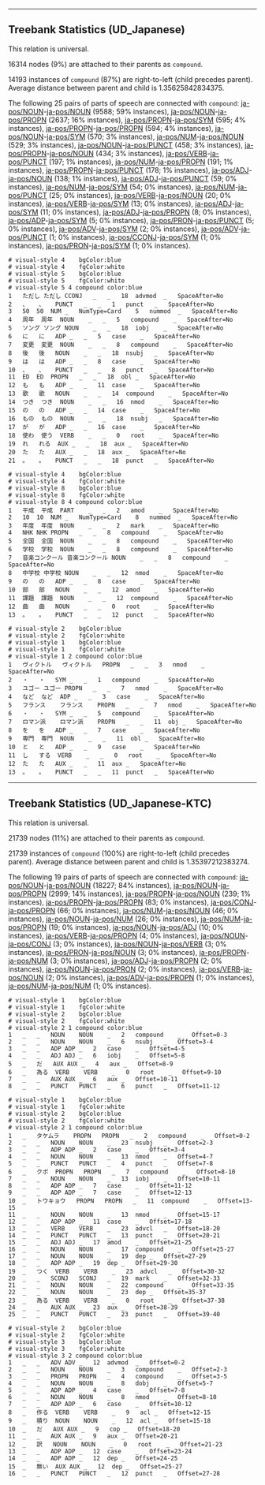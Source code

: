 

--------------------------------------------------------------------------------

## Treebank Statistics (UD_Japanese)

This relation is universal.

16314 nodes (9%) are attached to their parents as `compound`.

14193 instances of `compound` (87%) are right-to-left (child precedes parent).
Average distance between parent and child is 1.35625842834375.

The following 25 pairs of parts of speech are connected with `compound`: [ja-pos/NOUN]()-[ja-pos/NOUN]() (9588; 59% instances), [ja-pos/NOUN]()-[ja-pos/PROPN]() (2637; 16% instances), [ja-pos/PROPN]()-[ja-pos/SYM]() (595; 4% instances), [ja-pos/PROPN]()-[ja-pos/PROPN]() (594; 4% instances), [ja-pos/NOUN]()-[ja-pos/SYM]() (570; 3% instances), [ja-pos/NUM]()-[ja-pos/NOUN]() (529; 3% instances), [ja-pos/NOUN]()-[ja-pos/PUNCT]() (458; 3% instances), [ja-pos/PROPN]()-[ja-pos/NOUN]() (434; 3% instances), [ja-pos/VERB]()-[ja-pos/PUNCT]() (197; 1% instances), [ja-pos/NUM]()-[ja-pos/PROPN]() (191; 1% instances), [ja-pos/PROPN]()-[ja-pos/PUNCT]() (178; 1% instances), [ja-pos/ADJ]()-[ja-pos/NOUN]() (138; 1% instances), [ja-pos/ADJ]()-[ja-pos/PUNCT]() (59; 0% instances), [ja-pos/NUM]()-[ja-pos/SYM]() (54; 0% instances), [ja-pos/NUM]()-[ja-pos/PUNCT]() (25; 0% instances), [ja-pos/VERB]()-[ja-pos/NOUN]() (20; 0% instances), [ja-pos/VERB]()-[ja-pos/SYM]() (13; 0% instances), [ja-pos/ADJ]()-[ja-pos/SYM]() (11; 0% instances), [ja-pos/ADJ]()-[ja-pos/PROPN]() (8; 0% instances), [ja-pos/ADP]()-[ja-pos/SYM]() (5; 0% instances), [ja-pos/PRON]()-[ja-pos/PUNCT]() (5; 0% instances), [ja-pos/ADV]()-[ja-pos/SYM]() (2; 0% instances), [ja-pos/ADV]()-[ja-pos/PUNCT]() (1; 0% instances), [ja-pos/CCONJ]()-[ja-pos/SYM]() (1; 0% instances), [ja-pos/PRON]()-[ja-pos/SYM]() (1; 0% instances).


~~~ conllu
# visual-style 4	bgColor:blue
# visual-style 4	fgColor:white
# visual-style 5	bgColor:blue
# visual-style 5	fgColor:white
# visual-style 5 4 compound	color:blue
1	ただし	ただし	CCONJ	_	_	18	advmod	_	SpaceAfter=No
2	、	、	PUNCT	_	_	1	punct	_	SpaceAfter=No
3	50	50	NUM	_	NumType=Card	5	nummod	_	SpaceAfter=No
4	周年	周年	NOUN	_	_	5	compound	_	SpaceAfter=No
5	ソング	ソング	NOUN	_	_	18	iobj	_	SpaceAfter=No
6	に	に	ADP	_	_	5	case	_	SpaceAfter=No
7	変更	変更	NOUN	_	_	8	compound	_	SpaceAfter=No
8	後	後	NOUN	_	_	18	nsubj	_	SpaceAfter=No
9	は	は	ADP	_	_	8	case	_	SpaceAfter=No
10	、	、	PUNCT	_	_	8	punct	_	SpaceAfter=No
11	ED	ED	PROPN	_	_	18	obl	_	SpaceAfter=No
12	も	も	ADP	_	_	11	case	_	SpaceAfter=No
13	歌	歌	NOUN	_	_	14	compound	_	SpaceAfter=No
14	つき	つき	NOUN	_	_	16	nmod	_	SpaceAfter=No
15	の	の	ADP	_	_	14	case	_	SpaceAfter=No
16	もの	もの	NOUN	_	_	18	nsubj	_	SpaceAfter=No
17	が	が	ADP	_	_	16	case	_	SpaceAfter=No
18	使わ	使う	VERB	_	_	0	root	_	SpaceAfter=No
19	れ	れる	AUX	_	_	18	aux	_	SpaceAfter=No
20	た	た	AUX	_	_	18	aux	_	SpaceAfter=No
21	。	。	PUNCT	_	_	18	punct	_	SpaceAfter=No

~~~


~~~ conllu
# visual-style 4	bgColor:blue
# visual-style 4	fgColor:white
# visual-style 8	bgColor:blue
# visual-style 8	fgColor:white
# visual-style 8 4 compound	color:blue
1	平成	平成	PART	_	_	2	amod	_	SpaceAfter=No
2	10	10	NUM	_	NumType=Card	8	nummod	_	SpaceAfter=No
3	年度	年度	NOUN	_	_	2	mark	_	SpaceAfter=No
4	NHK	NHK	PROPN	_	_	8	compound	_	SpaceAfter=No
5	全国	全国	NOUN	_	_	8	compound	_	SpaceAfter=No
6	学校	学校	NOUN	_	_	8	compound	_	SpaceAfter=No
7	音楽コンクール	音楽コンクール	NOUN	_	_	8	compound	_	SpaceAfter=No
8	中学校	中学校	NOUN	_	_	12	nmod	_	SpaceAfter=No
9	の	の	ADP	_	_	8	case	_	SpaceAfter=No
10	部	部	NOUN	_	_	12	amod	_	SpaceAfter=No
11	課題	課題	NOUN	_	_	12	compound	_	SpaceAfter=No
12	曲	曲	NOUN	_	_	0	root	_	SpaceAfter=No
13	。	。	PUNCT	_	_	12	punct	_	SpaceAfter=No

~~~


~~~ conllu
# visual-style 2	bgColor:blue
# visual-style 2	fgColor:white
# visual-style 1	bgColor:blue
# visual-style 1	fgColor:white
# visual-style 1 2 compound	color:blue
1	ヴィクトル	ヴィクトル	PROPN	_	_	3	nmod	_	SpaceAfter=No
2	・	・	SYM	_	_	1	compound	_	SpaceAfter=No
3	ユゴー	ユゴー	PROPN	_	_	7	nmod	_	SpaceAfter=No
4	など	など	ADP	_	_	3	case	_	SpaceAfter=No
5	フランス	フランス	PROPN	_	_	7	nmod	_	SpaceAfter=No
6	・	・	SYM	_	_	5	compound	_	SpaceAfter=No
7	ロマン派	ロマン派	PROPN	_	_	11	obj	_	SpaceAfter=No
8	を	を	ADP	_	_	7	case	_	SpaceAfter=No
9	専門	専門	NOUN	_	_	11	obl	_	SpaceAfter=No
10	と	と	ADP	_	_	9	case	_	SpaceAfter=No
11	し	する	VERB	_	_	0	root	_	SpaceAfter=No
12	た	た	AUX	_	_	11	aux	_	SpaceAfter=No
13	。	。	PUNCT	_	_	11	punct	_	SpaceAfter=No

~~~




--------------------------------------------------------------------------------

## Treebank Statistics (UD_Japanese-KTC)

This relation is universal.

21739 nodes (11%) are attached to their parents as `compound`.

21739 instances of `compound` (100%) are right-to-left (child precedes parent).
Average distance between parent and child is 1.35397212383274.

The following 19 pairs of parts of speech are connected with `compound`: [ja-pos/NOUN]()-[ja-pos/NOUN]() (18227; 84% instances), [ja-pos/NOUN]()-[ja-pos/PROPN]() (2999; 14% instances), [ja-pos/PROPN]()-[ja-pos/NOUN]() (239; 1% instances), [ja-pos/PROPN]()-[ja-pos/PROPN]() (83; 0% instances), [ja-pos/CONJ]()-[ja-pos/PROPN]() (66; 0% instances), [ja-pos/NUM]()-[ja-pos/NOUN]() (46; 0% instances), [ja-pos/NOUN]()-[ja-pos/NUM]() (26; 0% instances), [ja-pos/NUM]()-[ja-pos/PROPN]() (19; 0% instances), [ja-pos/NOUN]()-[ja-pos/ADJ]() (10; 0% instances), [ja-pos/VERB]()-[ja-pos/PROPN]() (4; 0% instances), [ja-pos/NOUN]()-[ja-pos/CONJ]() (3; 0% instances), [ja-pos/NOUN]()-[ja-pos/VERB]() (3; 0% instances), [ja-pos/PRON]()-[ja-pos/NOUN]() (3; 0% instances), [ja-pos/PROPN]()-[ja-pos/NUM]() (3; 0% instances), [ja-pos/ADJ]()-[ja-pos/PROPN]() (2; 0% instances), [ja-pos/NOUN]()-[ja-pos/PRON]() (2; 0% instances), [ja-pos/VERB]()-[ja-pos/NOUN]() (2; 0% instances), [ja-pos/ADV]()-[ja-pos/PROPN]() (1; 0% instances), [ja-pos/NUM]()-[ja-pos/NUM]() (1; 0% instances).


~~~ conllu
# visual-style 1	bgColor:blue
# visual-style 1	fgColor:white
# visual-style 2	bgColor:blue
# visual-style 2	fgColor:white
# visual-style 2 1 compound	color:blue
1	_	_	NOUN	NOUN	_	2	compound	_	Offset=0-3
2	_	_	NOUN	NOUN	_	6	nsubj	_	Offset=3-4
3	_	_	ADP	ADP	_	2	case	_	Offset=4-5
4	_	_	ADJ	ADJ	_	6	iobj	_	Offset=5-8
5	_	だ	AUX	AUX	_	4	aux	_	Offset=8-9
6	_	為る	VERB	VERB	_	0	root	_	Offset=9-10
7	_	_	AUX	AUX	_	6	aux	_	Offset=10-11
8	_	_	PUNCT	PUNCT	_	6	punct	_	Offset=11-12

~~~


~~~ conllu
# visual-style 1	bgColor:blue
# visual-style 1	fgColor:white
# visual-style 2	bgColor:blue
# visual-style 2	fgColor:white
# visual-style 2 1 compound	color:blue
1	_	タケムラ	PROPN	PROPN	_	2	compound	_	Offset=0-2
2	_	_	NOUN	NOUN	_	23	nsubj	_	Offset=2-3
3	_	_	ADP	ADP	_	2	case	_	Offset=3-4
4	_	_	NOUN	NOUN	_	13	nmod	_	Offset=4-7
5	_	_	PUNCT	PUNCT	_	4	punct	_	Offset=7-8
6	_	クボ	PROPN	PROPN	_	7	compound	_	Offset=8-10
7	_	_	NOUN	NOUN	_	13	iobj	_	Offset=10-11
8	_	_	ADP	ADP	_	7	case	_	Offset=11-12
9	_	_	ADP	ADP	_	7	case	_	Offset=12-13
10	_	トウキョウ	PROPN	PROPN	_	11	compound	_	Offset=13-15
11	_	_	NOUN	NOUN	_	13	nmod	_	Offset=15-17
12	_	_	ADP	ADP	_	11	case	_	Offset=17-18
13	_	_	VERB	VERB	_	23	advcl	_	Offset=18-20
14	_	_	PUNCT	PUNCT	_	13	punct	_	Offset=20-21
15	_	_	ADJ	ADJ	_	17	amod	_	Offset=21-25
16	_	_	NOUN	NOUN	_	17	compound	_	Offset=25-27
17	_	_	NOUN	NOUN	_	19	dep	_	Offset=27-29
18	_	_	ADP	ADP	_	19	dep	_	Offset=29-30
19	_	つく	VERB	VERB	_	23	advcl	_	Offset=30-32
20	_	_	SCONJ	SCONJ	_	19	mark	_	Offset=32-33
21	_	_	NOUN	NOUN	_	22	compound	_	Offset=33-35
22	_	_	NOUN	NOUN	_	23	dep	_	Offset=35-37
23	_	為る	VERB	VERB	_	0	root	_	Offset=37-38
24	_	_	AUX	AUX	_	23	aux	_	Offset=38-39
25	_	_	PUNCT	PUNCT	_	23	punct	_	Offset=39-40

~~~


~~~ conllu
# visual-style 2	bgColor:blue
# visual-style 2	fgColor:white
# visual-style 3	bgColor:blue
# visual-style 3	fgColor:white
# visual-style 3 2 compound	color:blue
1	_	_	ADV	ADV	_	12	advmod	_	Offset=0-2
2	_	_	NOUN	NOUN	_	3	compound	_	Offset=2-3
3	_	_	PROPN	PROPN	_	4	compound	_	Offset=3-5
4	_	_	NOUN	NOUN	_	8	dobj	_	Offset=5-7
5	_	_	ADP	ADP	_	4	case	_	Offset=7-8
6	_	_	NOUN	NOUN	_	8	nmod	_	Offset=8-10
7	_	_	ADP	ADP	_	6	case	_	Offset=10-12
8	_	作る	VERB	VERB	_	9	acl	_	Offset=12-15
9	_	積り	NOUN	NOUN	_	12	acl	_	Offset=15-18
10	_	だ	AUX	AUX	_	9	cop	_	Offset=18-20
11	_	_	AUX	AUX	_	9	aux	_	Offset=20-21
12	_	訳	NOUN	NOUN	_	0	root	_	Offset=21-23
13	_	_	ADP	ADP	_	12	case	_	Offset=23-24
14	_	_	ADP	ADP	_	12	dep	_	Offset=24-25
15	_	無い	AUX	AUX	_	12	dep	_	Offset=25-27
16	_	_	PUNCT	PUNCT	_	12	punct	_	Offset=27-28

~~~


